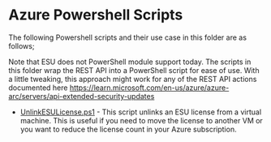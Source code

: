 # Azure Powershell Scripts

The following Powershell scripts and their use case in this folder are as follows;

Note that ESU does not PowerShell module support today. The scripts in this folder wrap the REST API into a PowerShell script for ease of use. With a little tweaking, this approach might work for any of the REST API actions documented here https://learn.microsoft.com/en-us/azure/azure-arc/servers/api-extended-security-updates

- [UnlinkESULicense.ps1](https://github.com/mattlunzer/powerShell/blob/master/ESU/UnlinkESULicense.ps1) - 
This script unlinks an ESU license from a virtual machine. This is useful if you need to move the license to another VM or you want to reduce the license count in your Azure subscription.